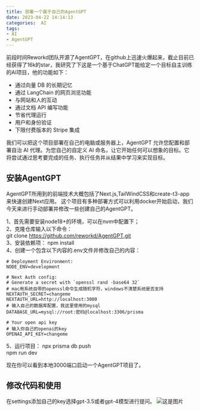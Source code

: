 ```yaml
---
title: 部署一个属于自己的AgentGPT
date: 2023-04-22 14:14:13
categories:  AI
tags:
- AI
- AgentGPT
---
```


前段时间Reworkd团队开源了AgentGPT，在github上迅速火爆起来，截止目前已经获得了16k的star，我研究了下这是一个基于ChatGPT能给定一个目标自主训练的AI项目，他的功能如下：
- 通过向量 DB 的长期记忆
- 通过 LangChain 的网页浏览功能
- 与网站和人的互动
- 通过文档 API 编写功能
- 节省代理运行
- 用户和身份验证
- 下限付费版本的 Stripe 集成

我们可以把这个项目部署在自己的电脑或服务器上，AgentGPT 允许您配置和部署自治 AI 代理。为您自己的自定义 AI 命名，让它开始任何可以想象的目标。它将尝试通过思考要完成的任务、执行任务并从结果中学习来实现目标。

## 安装AgentGPT
AgentGPT所用到的前端技术大概包括了Next.js,TailWindCSS和create-t3-app来快速创建Next应用。
这个项目有多种部署方式可以利用docker开始启动，我们今天来进行手动部署并修改一些创建自己的AgentGPT。

1、首先需要安装node18+的环境，可以在nvm中配置下；  
2、克隆仓库输入以下命令：  
  git clone https://github.com/reworkd/AgentGPT.git  
3、安装依赖项：
  npm install  
4、创建一个包含以下内容的.env文件并修改自己的内容：
```
# Deployment Environment:
NODE_ENV=development

# Next Auth config:
# Generate a secret with `openssl rand -base64 32`
# mac用系统自带的openssl命令生成随机字符，windows不清楚系统是否支持
NEXTAUTH_SECRET=changeme
NEXTAUTH_URL=http://localhost:3000
# 输入自己的数据库配置，我这里使用的mysql
DATABASE_URL=mysql://root:密码@localhost:3306/prisma

# Your open api key
# 输入你自己的openai的key
OPENAI_API_KEY=changeme
```
5、运行项目：
npx prisma db push  
npm run dev

现在你可以看到本地3000端口启动一个AgentGPT项目了。

## 修改代码和使用
在settings添加自己的key选择gpt-3.5或者gpt-4模型进行提问。
![这是图片](/img/230422/1.png "Magic Gardens") 

